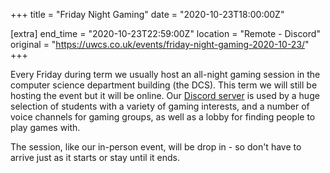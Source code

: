 +++
title = "Friday Night Gaming"
date = "2020-10-23T18:00:00Z"

[extra]
end_time = "2020-10-23T22:59:00Z"
location = "Remote - Discord"
original = "https://uwcs.co.uk/events/friday-night-gaming-2020-10-23/"
+++

Every Friday during term we usually host an all-night gaming session in the computer science department building (the DCS). This term we will still be hosting the event but it will be online. Our [Discord server](http://discord.uwcs.co.uk/) is used by a huge selection of students with a variety of gaming interests, and a number of voice channels for gaming groups, as well as a lobby for finding people to play games with.  

The session, like our in-person event, will be drop in - so don't have to arrive just as it starts or stay until it ends.

